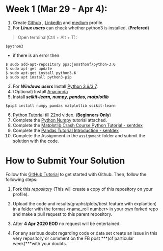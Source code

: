 # Week 1 (Mar 29 - Apr 4):
1. Create [Github](https://github.com) , [LinkedIn](https://linkedin.com) and [medium](https://medium.com/) profile.
2. For ***Linux users*** can check whether python3 is installed. (**Prefered**)
> Open terminal(Ctrl + Alt + T):
```shell
$python3
```
- if there is an error then
```shell
$ sudo add-apt-repository ppa:jonathonf/python-3.6
$ sudo apt-get update
$ sudo apt-get install python3.6
$ sudo apt install python3-pip
```
3. For ***Windows users*** Install [Python 3.6/3.7](https://www.python.org/downloads/).
4. (Optional) Install [Anaconda](https://www.anaconda.com/download/)
5. Install ***scikit-learn, numpy, pandas, matplotlib***
```shell
$pip3 install numpy pandas matplotlib scikit-learn
```
6. [Python Tutorial](https://www.youtube.com/playlist?list=PL-osiE80TeTt2d9bfVyTiXJA-UTHn6WwU) till 22nd video. (**Beginners Only**)
7. Complete the [Python Numpy](http://cs231n.github.io/python-numpy-tutorial/) tutorial attached.
8. Complete the [Matplotlib Crash Course Python Tutorial - sentdex](https://pythonprogramming.net/matplotlib-python-3-basics-tutorial/)
9. Complete the [Pandas Tutorial Introduction - sentdex](https://pythonprogramming.net/data-analysis-python-pandas-tutorial-introduction/)
10. Complete the Assignment in the `assignment` folder and submit the solution with the code.


# How to Submit Your Solution

Follow this [GitHub Tutorial](https://towardsdatascience.com/getting-started-with-git-and-github-6fcd0f2d4ac6) to get started with Github. Then, follow the following steps:

1. Fork this *repository* (This will create a copy of this repository on your profile).

2. Upload the code and results(graphs/plots/best feature with explantion) in a folder with the format <name_roll number> in your own forked repo and make a pull request to this parent repository.

3. After **4 Apr 2020 EOD** no request will be entertained.

4. For any serious doubt regarding code or data set create an issue in this very repository or comment on the FB post ***(of particular week)***with your doubts.
